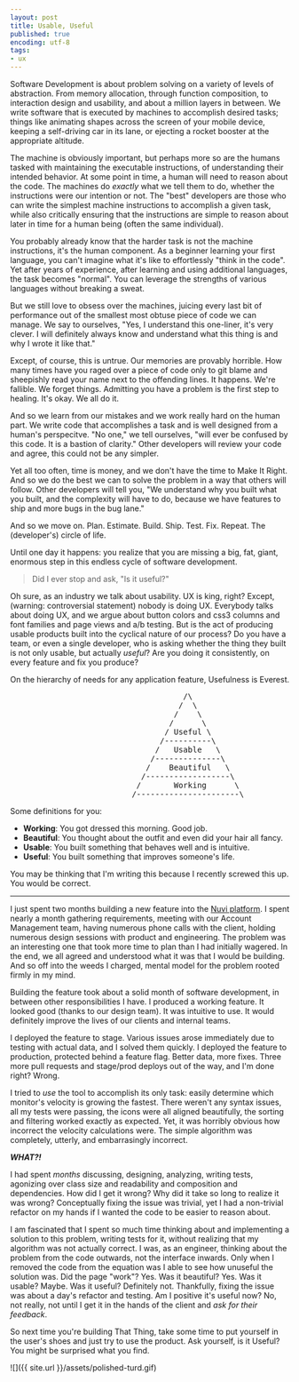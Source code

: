 ```yaml
---
layout: post
title: Usable, Useful
published: true
encoding: utf-8
tags:
- ux
---
```


Software Development is about problem solving on a variety of levels of abstraction. From memory allocation, through function composition, to interaction design and usability, and about a million layers in between. We write software that is executed by machines to accomplish desired tasks; things like animating shapes across the screen of your mobile device, keeping a self-driving car in its lane, or ejecting a rocket booster at the appropriate altitude.

The machine is obviously important, but perhaps more so are the humans tasked with maintaining the executable instructions, of understanding their intended behavior. At some point in time, a human will need to reason about the code. The machines do _exactly_ what we tell them to do, whether the instructions were our intention or not. The "best" developers are those who can write the simplest machine instructions to accomplish a given task, while also critically ensuring that the instructions are simple to reason about later in time for a human being (often the same individual).

You probably already know that the harder task is not the machine instructions, it's the human component. As a beginner learning your first language, you can't imagine what it's like to effortlessly "think in the code". Yet after years of experience, after learning and using additional languages, the task becomes "normal". You can leverage the strengths of various languages without breaking a sweat.

But we still love to obsess over the machines, juicing every last bit of performance out of the smallest most obtuse piece of code we can manage. We say to ourselves, "Yes, I understand this one-liner, it's very clever. I will definitely always know and understand what this thing is and why I wrote it like that."

Except, of course, this is untrue. Our memories are provably horrible. How many times have you raged over a piece of code only to git blame and sheepishly read your name next to the offending lines. It happens. We're fallible. We forget things. Admitting you have a problem is the first step to healing. It's okay. We all do it.

And so we learn from our mistakes and we work really hard on the human part. We write code that accomplishes a task and is well designed from a human's perspecitve. "No one," we tell ourselves, "will ever be confused by this code. It is a bastion of clarity." Other developers will review your code and agree, this could not be any simpler.

Yet all too often, time is money, and we don't have the time to Make It Right. And so we do the best we can to solve the problem in a way that others will follow. Other developers will tell you, "We understand why you built what you built, and the complexity will have to do, because we have features to ship and more bugs in the bug lane."

And so we move on. Plan. Estimate. Build. Ship. Test. Fix. Repeat. The (developer's) circle of life.

Until one day it happens: you realize that you are missing a big, fat, giant, enormous step in this endless cycle of software development.

> Did I ever stop and ask, "Is it useful?"

Oh sure, as an industry we talk about usability. UX is king, right? Except, (warning: controversial statement) nobody is doing UX. Everybody talks about doing UX, and we argue about button colors and css3 columns and font families and page views and a/b testing. But is the act of producing usable products built into the cyclical nature of our process? Do you have a team, or even a single developer, who is asking whether the thing they built is not only usable, but actually _useful_? Are you doing it consistently, on every feature and fix you produce?

On the hierarchy of needs for any application feature, Usefulness is Everest.

<pre>
                                     /\
                                    /  \
                                   /    \
                                  /      \
                                 / Useful \
                                /----------\
                               /   Usable   \
                              /--------------\
                             /    Beautiful   \
                            /------------------\
                           /       Working      \
                          /----------------------\
</pre>

Some definitions for you:

+ __Working__: You got dressed this morning. Good job.
+ __Beautiful__: You thought about the outfit and even did your hair all fancy.
+ __Usable__: You built something that behaves well and is intuitive.
+ __Useful__: You built something that improves someone's life.

You may be thinking that I'm writing this because I recently screwed this up. You would be correct.

-----

I just spent two months building a new feature into the [Nuvi platform](http://www.nuvi.com). I spent nearly a month gathering requirements, meeting with our Account Management team, having numerous phone calls with the client, holding numerous design sessions with product and engineering. The problem was an interesting one that took more time to plan than I had initially wagered. In the end, we all agreed and understood what it was that I would be building. And so off into the weeds I charged, mental model for the problem rooted firmly in my mind.

Building the feature took about a solid month of software development, in between other responsibilities I have. I produced a working feature. It looked good (thanks to our design team). It was intuitive to use. It would definitely improve the lives of our clients and internal teams.

I deployed the feature to stage. Various issues arose immediately due to testing with actual data, and I solved them quickly. I deployed the feature to production, protected behind a feature flag. Better data, more fixes. Three more pull requests and stage/prod deploys out of the way, and I'm done right? Wrong.

I tried to _use_ the tool to accomplish its only task: easily determine which monitor's velocity is growing the fastest. There weren't any syntax issues, all my tests were passing, the icons were all aligned beautifully, the sorting and filtering worked exactly as expected. Yet, it was horribly obvious how incorrect the velocity calculations were. The simple algorithm was completely, utterly, and embarrasingly incorrect.

___WHAT?!___

I had spent _months_ discussing, designing, analyzing, writing tests, agonizing over class size and readability and composition and dependencies. How did I get it wrong? Why did it take so long to realize it was wrong? Conceptually fixing the issue was trivial, yet I had a non-trivial refactor on my hands if I wanted the code to be easier to reason about.

I am fascinated that I spent so much time thinking about and implementing a solution to this problem, writing tests for it, without realizing that my algorithm was not actually correct. I was, as an engineer, thinking about the problem from the code outwards, not the interface inwards. Only when I removed the code from the equation was I able to see how unuseful the solution was. Did the page "work"? Yes. Was it beautiful? Yes. Was it usable? Maybe. Was it useful? Definitely not. Thankfully, fixing the issue was about a day's refactor and testing. Am I positive it's useful now? No, not really, not until I get it in the hands of the client and _ask for their feedback_.

So next time you're building That Thing, take some time to put yourself in the user's shoes and just try to use the product. Ask yourself, is it Useful? You might be surprised what you find.

![]({{ site.url }}/assets/polished-turd.gif)
